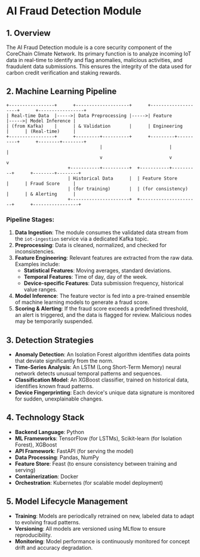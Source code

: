 # AI Fraud Detection Module

## 1. Overview

The AI Fraud Detection module is a core security component of the CoreChain Climate Network. Its primary function is to analyze incoming IoT data in real-time to identify and flag anomalies, malicious activities, and fraudulent data submissions. This ensures the integrity of the data used for carbon credit verification and staking rewards.

## 2. Machine Learning Pipeline

```
+-----------------+      +--------------------+      +--------------------+      +-----------------+
| Real-time Data  |----->| Data Preprocessing |----->| Feature            |----->| Model Inference |
| (from Kafka)    |      | & Validation       |      | Engineering        |      | (Real-time)     |
+-----------------+      +---------+----------+      +---------+----------+      +--------+--------+
                                   |                         |                         |
                                   v                         v                         v
                       +-----------+----------+  +-----------+----------+      +--------+--------+
                       | Historical Data      |  | Feature Store        |      | Fraud Score     |
                       | (for training)       |  | (for consistency)    |      | & Alerting      |
                       +----------------------+  +----------------------+      +-----------------+
```

### Pipeline Stages:

1.  **Data Ingestion**: The module consumes the validated data stream from the `iot-ingestion` service via a dedicated Kafka topic.
2.  **Preprocessing**: Data is cleaned, normalized, and checked for inconsistencies.
3.  **Feature Engineering**: Relevant features are extracted from the raw data. Examples include:
    *   **Statistical Features**: Moving averages, standard deviations.
    *   **Temporal Features**: Time of day, day of the week.
    *   **Device-specific Features**: Data submission frequency, historical value ranges.
4.  **Model Inference**: The feature vector is fed into a pre-trained ensemble of machine learning models to generate a fraud score.
5.  **Scoring & Alerting**: If the fraud score exceeds a predefined threshold, an alert is triggered, and the data is flagged for review. Malicious nodes may be temporarily suspended.

## 3. Detection Strategies

-   **Anomaly Detection**: An Isolation Forest algorithm identifies data points that deviate significantly from the norm.
-   **Time-Series Analysis**: An LSTM (Long Short-Term Memory) neural network detects unusual temporal patterns and sequences.
-   **Classification Model**: An XGBoost classifier, trained on historical data, identifies known fraud patterns.
-   **Device Fingerprinting**: Each device's unique data signature is monitored for sudden, unexplainable changes.

## 4. Technology Stack

-   **Backend Language**: Python
-   **ML Frameworks**: TensorFlow (for LSTMs), Scikit-learn (for Isolation Forest), XGBoost
-   **API Framework**: FastAPI (for serving the model)
-   **Data Processing**: Pandas, NumPy
-   **Feature Store**: Feast (to ensure consistency between training and serving)
-   **Containerization**: Docker
-   **Orchestration**: Kubernetes (for scalable model deployment)

## 5. Model Lifecycle Management

-   **Training**: Models are periodically retrained on new, labeled data to adapt to evolving fraud patterns.
-   **Versioning**: All models are versioned using MLflow to ensure reproducibility.
-   **Monitoring**: Model performance is continuously monitored for concept drift and accuracy degradation.
